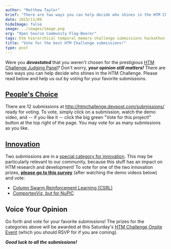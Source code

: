 ```yaml
---
author: "Matthew Taylor"
brief: "There are two ways you can help decide who shines in the HTM Challenge. Please read below and help us out by voting for your favorite submissions."
date: 2015/11/09
hideImage: false
image: ../images/image.png
org: "Open Source Community Flag-Bearer"
tags: htm hierarchical temporal memory challenge submissions hackathon results
title: "Vote for the best HTM Challenge submissions!"
type: post
---
```


Were you ***devastated*** that you weren't chosen for the prestigious
[HTM Challenge Judging Panel](http://htmchallenge.devpost.com/#judges)? Don't
worry, ***your opinion still matters!*** There are two ways you can help decide
who shines in the HTM Challenge. Please read below and help us out by voting for
your favorite submissions.

## [People's Choice](http://htmchallenge.devpost.com/submissions/)

There are 12 submissions at <http://htmchallenge.devpost.com/submissions/> ready
for voting. To vote, simply click on a submission, watch the demo video, and --
if you like it -- click the big green "Vote for this project!" button at the top
right of the page. You may vote for as many submissions as you like.

## [Innovation](https://www.surveymonkey.com/r/HTMInnovation)

Two submissions are in a
[special category for innovation](http://htmchallenge.devpost.com/updates/4305-new-prize-for-innovation).
This may be particularly relevant to our community, because this stuff has an
impact on HTM research and development! To vote for one of the two innovation
prizes, [**please go to this survey**](https://www.surveymonkey.com/r/HTMInnovation)
(after watching the demo videos below) and vote:

- [Column Swarm Reinforcement Learning (CSRL)](http://devpost.com/software/column-swarm-reinforcement-learning)
- [ComportexViz, but for NuPIC](http://devpost.com/software/comportexviz-but-for-nupic)

## Voice Your Opinion

Go forth and vote for your favorite submissions! The prizes for the categories
above will be awarded at this Saturday's
[HTM Challenge Onsite Event](http://www.meetup.com/numenta/events/224711586/)
(which you should RSVP for if you are coming).

***Good luck to all the submissions!***
